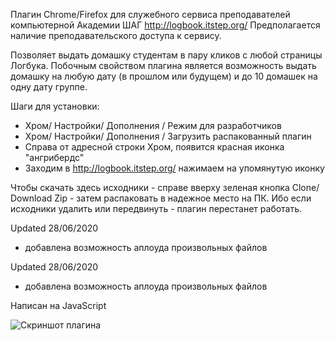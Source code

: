 Плагин Chrome/Firefox для служебного сервиса преподавателей компьютерной Академии ШАГ http://logbook.itstep.org/
Предполагается наличие преподавательского доступа к сервису.

Позволяет выдать домашку студентам в пару кликов с любой страницы Логбука.
Побочным свойством плагина является возможность выдать домашку на любую дату (в прошлом или будущем) и до 10 домашек на одну дату группе.

Шаги для установки: 
- Хром/ Настройки/ Дополнения / Режим для разработчиков
- Хром/ Настройки/ Дополнения / Загрузить распакованный плагин
- Справа от адресной строки Хром, появится красная иконка "ангрибердс" 
- Заходим в http://logbook.itstep.org/ нажимаем на упомянутую иконку

Чтобы скачать здесь исходники - справе вверху зеленая кнопка Clone/ Download Zip - затем распаковать в надежное место на ПК. Ибо если исходники удалить или передвинуть - плагин перестанет работать.

Updated 28/06/2020
- добавлена возможность аплоуда произвольных файлов

Updated 28/06/2020
- добавлена возможность аплоуда произвольных файлов

Написан на JavaScript

![Скриншот плагина](https://raw.githubusercontent.com/nofikoff/JS-Extention-ADD-HOME-TASK/master/myscreen.png)
